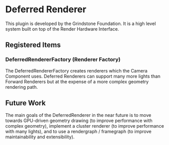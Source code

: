 # Deferred Renderer

This plugin is developed by the Grindstone Foundation. It is a high level system built on top of the Render Hardware Interface.

## Registered Items

### DeferredRendererFactory (Renderer Factory)

The DeferredRendererFactory creates renderers which the Camera Component uses. Deferred Renderers can support many more lights than Forward Renderers but at the expense of a more complex geometry rendering path.

## Future Work

The main goals of the DeferredRenderer in the near future is to move towards GPU-driven geometry drawing (to improve performance with complex geometry), implement a cluster renderer (to improve performance with many lights), and to use a rendergraph / framegraph (to improve maintainability and extensibility).
